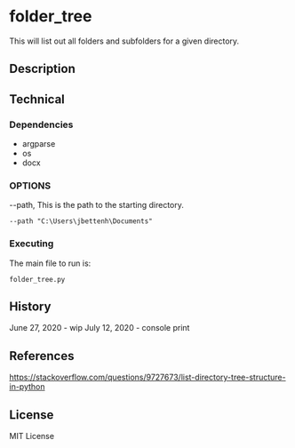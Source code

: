 # folder_tree
This will list out all folders and subfolders for a given directory.

## Description ##

## Technical ##
### Dependencies ###
* argparse  
* os  
* docx  

### OPTIONS ###
   --path, This is the path to the starting directory.  
   
    --path "C:\Users\jbettenh\Documents"

### Executing ###
The main file to run is:

    folder_tree.py

## History ##
June 27, 2020 - wip
July 12, 2020 - console print

## References ##
https://stackoverflow.com/questions/9727673/list-directory-tree-structure-in-python

## License ##
MIT License